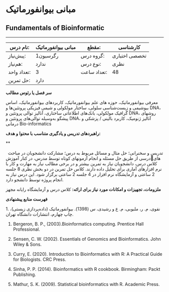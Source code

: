 # مبانی بیوانفورماتیک
## Fundamentals of Bioinformatic
_______________________________________________________________________________
| نام درس:    | مبانی بیوانفورماتیک | مقطع:       | کارشناسی      |
| ----------- | ------------------- | ----------- | ------------- |
| پیش‌نیاز:   | رگرسیون1            | گروه درس:   | تخصصی اختیاری |
| هم‌نیاز:    | ندارد               | نوع درس:    | نظری          |
| تعداد واحد: | 3                   | تعداد ساعت: | 48            |
| حل تمرین:   |  دارد               |             |               |

**سر فصل یا رئوس مطالب**

معرفی بیوانفورماتیک، حوزه های علم بیوانفورماتیک، کاربردهای بیوانفورماتیک،  اساس بیوشیمی و زیست‌شناسی سلولی، ساختار مولکولی و شیمی فیزیکی پروتئین‌ها و DNA، گرافیک مولکولی، بانک‌های اطلاعاتی ساختاری، آنالیز توالی پروتئین و DNA، روشهای پیشگو به‌وسیله توالی‌های پروتئین و DNA، آنالیز ژنومیک، کاربرد بالینی / پزشکی و درمانی Bio-informatics

**راهبردهای تدریس و یادگیری متناسب با محتوا و هدف:** 

**

` `تدریس و سخنرانی؛ حل مثال و مسائل مربوط به درس؛ مشارکت دانشجویان در مباحث درسی از طریق حل مسئله و انجام آزمونهای کوتاه توسط مدرس، در کنار آموزشهای کلاس درس، دانشجویان نیاز  به تمرین بیشتر و در برخی مطالب نیاز به مهارت و کار با نرم افزارهای آماری برای تحلیل داده دارند. کلاس حل تمرین در دو بخش نظری 8 جلسه 2 ساعتی و آزمایشگاه نرم افزار در 4 جلسه 2 ساعتی برگزار شود. این درس نیاز به انجام پروژه توسط دانشجو دارد. 

**ملزومات، تجهیزات و امکانات مورد نیاز برای ارائه:**  کلاس درس و آزمایشگاه رایانه مجهز

**فهرست منابع پیشنهادی**

1\. نقوی، م. ر، ملبوبی، م. ع و رشیدی، س (1398). بیوانفورماتیک (داده‌پردازی زیستی)، چاپ چهارم،  انتشارات دانشگاه تهران. 

1. Bergeron, B. P., (2003).Bioinformatics computing. Prentice Hall Professional.

1. Sensen, C. W. (2002). Essentials of Genomics and Bioinformatics. John Wiley & Sons. 

1. Curry, E. (2020). Introduction to Bioinformatics with R: A Practical Guide for Biologists. CRC Press.

1. Sinha, P. P. (2014). Bioinformatics with R cookbook. Birmingham: Packt Publishing.

1. Mathur, S. K. (2009). Statistical bioinformatics with R. Academic Press.
